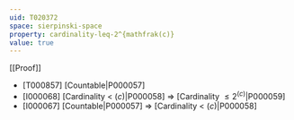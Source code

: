 ```yaml
---
uid: T020372
space: sierpinski-space
property: cardinality-leq-2^{mathfrak(c)}
value: true
---
```

[[Proof]]

* [T000857] [Countable|P000057]
* [I000068] [Cardinality < $\mathfrak(c)$|P000058] => [Cardinality $\leq 2^{\mathfrak(c)}$|P000059]
* [I000067] [Countable|P000057] => [Cardinality < $\mathfrak(c)$|P000058]

